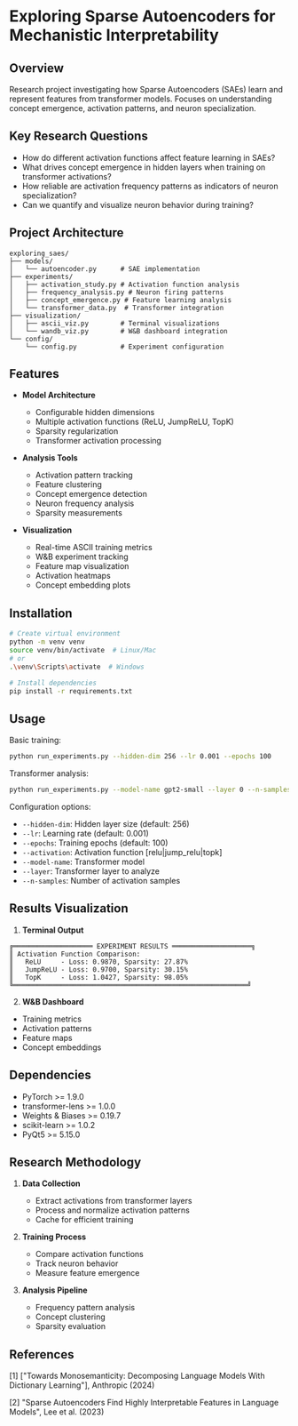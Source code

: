 # Exploring Sparse Autoencoders for Mechanistic Interpretability

## Overview
Research project investigating how Sparse Autoencoders (SAEs) learn and represent features from transformer models. Focuses on understanding concept emergence, activation patterns, and neuron specialization.

## Key Research Questions
- How do different activation functions affect feature learning in SAEs?
- What drives concept emergence in hidden layers when training on transformer activations?
- How reliable are activation frequency patterns as indicators of neuron specialization?
- Can we quantify and visualize neuron behavior during training?

## Project Architecture
```
exploring_saes/
├── models/
│   └── autoencoder.py      # SAE implementation
├── experiments/
│   ├── activation_study.py # Activation function analysis
│   ├── frequency_analysis.py # Neuron firing patterns
│   ├── concept_emergence.py # Feature learning analysis
│   └── transformer_data.py  # Transformer integration
├── visualization/
│   ├── ascii_viz.py        # Terminal visualizations
│   └── wandb_viz.py        # W&B dashboard integration
└── config/
    └── config.py           # Experiment configuration
```

## Features
- **Model Architecture**
  - Configurable hidden dimensions
  - Multiple activation functions (ReLU, JumpReLU, TopK)
  - Sparsity regularization
  - Transformer activation processing

- **Analysis Tools**
  - Activation pattern tracking
  - Feature clustering
  - Concept emergence detection
  - Neuron frequency analysis
  - Sparsity measurements

- **Visualization**
  - Real-time ASCII training metrics
  - W&B experiment tracking
  - Feature map visualization
  - Activation heatmaps
  - Concept embedding plots

## Installation
```bash
# Create virtual environment
python -m venv venv
source venv/bin/activate  # Linux/Mac
# or
.\venv\Scripts\activate  # Windows

# Install dependencies
pip install -r requirements.txt
```

## Usage
Basic training:
```bash
python run_experiments.py --hidden-dim 256 --lr 0.001 --epochs 100
```

Transformer analysis:
```bash
python run_experiments.py --model-name gpt2-small --layer 0 --n-samples 1000 --use-wandb
```

Configuration options:
- `--hidden-dim`: Hidden layer size (default: 256)
- `--lr`: Learning rate (default: 0.001)
- `--epochs`: Training epochs (default: 100)
- `--activation`: Activation function [relu|jump_relu|topk]
- `--model-name`: Transformer model
- `--layer`: Transformer layer to analyze
- `--n-samples`: Number of activation samples

## Results Visualization
1. **Terminal Output**
```
╔════════════════════ EXPERIMENT RESULTS ════════════════════╗
║ Activation Function Comparison:
║   ReLU     - Loss: 0.9870, Sparsity: 27.87%
║   JumpReLU - Loss: 0.9700, Sparsity: 30.15%
║   TopK     - Loss: 1.0427, Sparsity: 98.05%
╚═══════════════════════════════════════════════════════════╝
```

2. **W&B Dashboard**
- Training metrics
- Activation patterns
- Feature maps
- Concept embeddings

## Dependencies
- PyTorch >= 1.9.0
- transformer-lens >= 1.0.0
- Weights & Biases >= 0.19.7
- scikit-learn >= 1.0.2
- PyQt5 >= 5.15.0

## Research Methodology
1. **Data Collection**
   - Extract activations from transformer layers
   - Process and normalize activation patterns
   - Cache for efficient training

2. **Training Process**
   - Compare activation functions
   - Track neuron behavior
   - Measure feature emergence

3. **Analysis Pipeline**
   - Frequency pattern analysis
   - Concept clustering
   - Sparsity evaluation

## References
[1] ["Towards Monosemanticity: Decomposing Language Models With Dictionary Learning"], Anthropic (2024)

[2] "Sparse Autoencoders Find Highly Interpretable Features in Language Models", Lee et al. (2023)